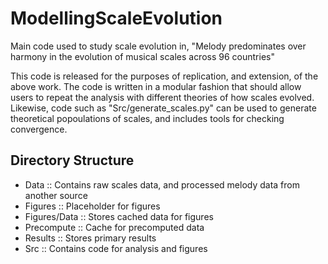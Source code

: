 # ModellingScaleEvolution
Main code used to study scale evolution in, "Melody predominates over harmony in the evolution of musical scales across 96 countries"

This code is released for the purposes of replication, and extension, of the above work.
The code is written in a modular fashion that should allow users to repeat the analysis with
different theories of how scales evolved. Likewise, code such as "Src/generate_scales.py" can be
used to generate theoretical popoulations of scales, and includes tools for checking convergence.

## Directory Structure
* Data          ::  Contains raw scales data, and processed melody data from another source
* Figures       ::  Placeholder for figures
* Figures/Data  ::  Stores cached data for figures
* Precompute    ::  Cache for precomputed data
* Results       ::  Stores primary results
* Src           ::  Contains code for analysis and figures



